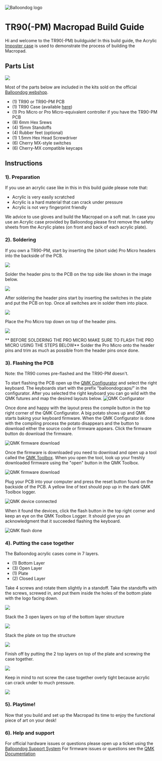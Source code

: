 ![Balloondog logo](http://balloondog.nl/wp-content/uploads/2022/07/logo-small-transparent.png)
 
# TR90(-PM) Macropad Build Guide

Hi and welcome to the TR90(-PM) buildguide!
In this build guide, the Acrylic [Imposter case](https://balloondog-store.nl/) is used to demonstrate the process of building the Macropad.

## Parts List

![](https://imgur.com/q4lx4EP.png)

Most of the parts below are included in the kits sold on the official [Balloondog webshop](https://balloondog-store.nl/).
- (1) TR90 or TR90-PM PCB
- (1) TR90 Case (available [here](https://balloondog-store.nl/)) 
- (1) Pro Micro or Pro Micro-equivalent controller if you have the TR90-PM PCB
- (8) 6mm Hex Srews
- (4) 15mm Standoffs
- (4) Rubber feet (optional)
- (1) 1.5mm Hex Head Screwdriver
- (6) Cherry MX-style switches 
- (6) Cherry-MX compatible keycaps


## Instructions

### 1). Preparation 
If you use an acrylic case like in this in this build guide please note that:
- Acrylic is very easily scratched
- Acrylic is a hard material that can crack under pressure
- Acrylic is not very fingerprint friendly

We advice to use gloves and build the Macropad on a soft mat. 
In case you use an Acrylic case provided by Balloondog please first remove the safety sheets from the Acrylic plates (on front and back of each acrylic plate). 

### 2). Soldering
If you own a TR90-PM, start by inserting the (short side) Pro Micro headers into the backside of the PCB.

![](https://imgur.com/7FL54sK.png)

Solder the header pins to the PCB on the top side like shown in the image below.

![](https://imgur.com/G1zTz1i.png)

After soldering the header pins start by inserting the switches in the plate and put the PCB on top.
Once all switches are in solder them into place.

![](https://imgur.com/DS45uKa.png)

Place the Pro Micro top down on top of the header pins.

![](https://imgur.com/NO3nbic.png)

** BEFORE SOLDERING THE PRO MICRO MAKE SURE TO FLASH THE PRO MICRO USING THE STEPS BELOW**
Solder the Pro Micro onto the header pins and trim as much as possible from the header pins once done. 


### 3). Flashing the PCB

Note: the TR90 comes pre-flashed and the  TR90-PM doesn't.

To start flashing the PCB open up the [QMK Configurator](https://config.qmk.fm/#/balloondogcaps/tr90/LAYOUT) and select the right keyboard. The keyboards start with the prefix "balloondogcaps/" in the configurator. 
After you selected the right keyboard you can go wild with the QMK futures and map the desired layouts below. 
![QMK Configurator](https://imgur.com/cYFeHtc.png)

Once done and happy with the layout press the compile button in the top right corner of the QMK Configurator.
A big potato shows up and QMK starts baking your keyboard firmware. When the QMK Configurator is done with the compiling process the potato disappears and the button to download either the source code or firmware appears. Click the firmware button do download the firmware.

![QMK firmware download](https://imgur.com/DGM7UsM.png)

Once the firmware is downloaded you need to download and open up a tool called the [QMK Toolbox](https://github.com/qmk/qmk_toolbox). When you open the tool, look up your freshly downloaded firmware using the "open" button in the QMK Toolbox. 

![QMK firmware download](https://imgur.com/VTB5iUx.png)

Plug your PCB into your computer and press the reset button found on the backside of the PCB.
A yellow line of text should pop up in the dark QMK Toolbox logger.

![QMK device connected](https://imgur.com/0XFEhGu.png)

When it found the devices, click the flash button in the top right corner and keep an eye on the QMK Toolbox Logger. 
It should give you an acknowledgment that it succeeded flashing the keyboard.

![QMK flash done](https://imgur.com/nYzyE8h.png)

### 4). Putting the case together
The Balloondog acrylic cases come in 7 layers.
- (1) Bottom Layer
- (3) Open Layer
- (1) Plate
- (2) Closed Layer

Take 4 screws and rotate them slightly in a standoff. Take the standoffs with the screws, screwed in, and put them inside the holes of the bottom plate with the logo facing down.

![](https://imgur.com/W8gwxKL.png)


Stack the 3 open layers on top of the bottom layer structure

![](https://imgur.com/0n6PJSC.png)

Stack the plate on top the structure

![](https://imgur.com/eieX7Y3.png)

Finish off by putting the 2 top layers on top of the plate and screwing the case together.

![](https://imgur.com/eieX7Y3.png)

Keep in mind to not screw the case together overly tight because acrylic can crack under to much pressure.

![](https://imgur.com/XZBLFCK.png)

### 5). Playtime!
Now that you build and set up the Macropad its time to enjoy the functional piece of art on your desk!

### 6). Help and support
For official hardware issues or questions please open up a ticket using the [Balloondog Support System](https://balloondog.atlassian.net/servicedesk/customer/portals)
For firmware issues or questions see the [QMK Documentation](https://docs.qmk.fm/#/) 



